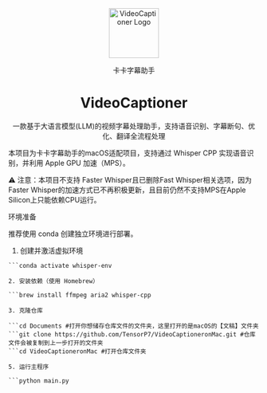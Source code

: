 <div align="center">
  <img src="./docs/images/logo.png"alt="VideoCaptioner Logo" width="100">
  <p>卡卡字幕助手</p>
  <h1>VideoCaptioner</h1>
  <p>一款基于大语言模型(LLM)的视频字幕处理助手，支持语音识别、字幕断句、优化、翻译全流程处理</p>
  
</div>

本项目为卡卡字幕助手的macOS适配项目，支持通过 Whisper CPP 实现语音识别，并利用 Apple GPU 加速（MPS）。

⚠️ 注意：本项目不支持 Faster Whisper且已删除Fast Whisper相关选项，因为Faster Whisper的加速方式已不再积极更新，且目前仍然不支持MPS在Apple Silicon上只能依赖CPU运行。

环境准备

推荐使用 conda 创建独立环境进行部署。

1. 创建并激活虚拟环境

```conda create -n whisper-env python=3.10
```conda activate whisper-env

2. 安装依赖（使用 Homebrew）

```brew install ffmpeg aria2 whisper-cpp

3. 克隆仓库

```cd Documents #打开你想储存仓库文件的文件夹，这里打开的是macOS的【文稿】文件夹
```git clone https://github.com/TensorP7/VideoCaptioneronMac.git #仓库文件会被复制到上一步打开的文件夹
```cd VideoCaptioneronMac #打开仓库文件夹

5. 运行主程序

```python main.py

